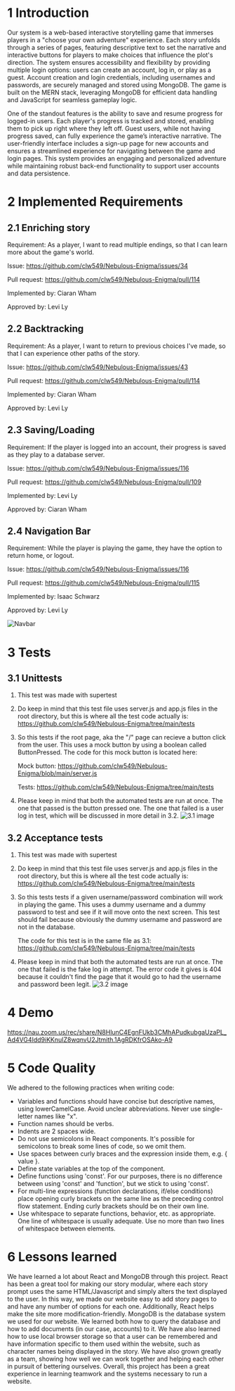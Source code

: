 # 1 Introduction
Our system is a web-based interactive storytelling game that immerses players in a "choose your own adventure" experience. Each story unfolds through a series of pages, featuring 
descriptive text to set the narrative and interactive buttons for players to make choices that influence the plot's direction. The system ensures accessibility and flexibility by 
providing multiple login options: users can create an account, log in, or play as a guest. Account creation and login credentials, including usernames and passwords, are securely managed 
and stored using MongoDB. The game is built on the MERN stack, leveraging MongoDB for efficient data handling and JavaScript for seamless gameplay logic.

One of the standout features is the ability to save and resume progress for logged-in users. Each player's progress is tracked and stored, enabling them to pick up right where they left 
off. Guest users, while not having progress saved, can fully experience the game’s interactive narrative. The user-friendly interface includes a sign-up page for new accounts and ensures 
a streamlined experience for navigating between the game and login pages. This system provides an engaging and personalized adventure while maintaining robust back-end functionality to 
support user accounts and data persistence.


# 2 Implemented Requirements

## 2.1 Enriching story
Requirement: As a player, I want to read multiple endings, so that I can learn more about the game's world.

Issue: https://github.com/clw549/Nebulous-Enigma/issues/34

Pull request: https://github.com/clw549/Nebulous-Enigma/pull/114

Implemented by: Ciaran Wham

Approved by: Levi Ly

## 2.2 Backtracking
Requirement: As a player, I want to return to previous choices I've made, so that I can experience other paths of the story.

Issue: https://github.com/clw549/Nebulous-Enigma/issues/43

Pull request: https://github.com/clw549/Nebulous-Enigma/pull/114

Implemented by: Ciaran Wham

Approved by: Levi Ly

## 2.3 Saving/Loading
Requirement: If the player is logged into an account, their progress is saved as they play to a database server.

Issue: https://github.com/clw549/Nebulous-Enigma/issues/116

Pull request: https://github.com/clw549/Nebulous-Enigma/pull/109

Implemented by: Levi Ly

Approved by: Ciaran Wham

## 2.4 Navigation Bar
Requirement: While the player is playing the game, they have the option to return home, or logout.

Issue: https://github.com/clw549/Nebulous-Enigma/issues/116

Pull request: https://github.com/clw549/Nebulous-Enigma/pull/115

Implemented by: Isaac Schwarz

Approved by: Levi Ly

![Navbar](https://i.ibb.co/zscXjNT/Screenshot-2024-11-23-at-9-31-11-PM.png)

# 3 Tests
## 3.1 Unittests
1. This test was made with supertest
2. Do keep in mind that this test file uses server.js and app.js files in the root directory, but this is where all the test code actually is:
   https://github.com/clw549/Nebulous-Enigma/tree/main/tests
3. So this tests if the root page, aka the "/" page can recieve a button click from the user. This uses a mock button by using a boolean called ButtonPressed.
   The code for this mock button is located here:

   Mock button: https://github.com/clw549/Nebulous-Enigma/blob/main/server.js

   Tests: https://github.com/clw549/Nebulous-Enigma/tree/main/tests

4. Please keep in mind that both the automated tests are run at once. The one that passed is the button pressed one.
   The one that failed is a user log in test, which will be discussed in more detail in 3.2.
   ![3.1 image](https://i.ibb.co/xmx5gW5/Screenshot-2024-11-23-162547.png)

## 3.2 Acceptance tests
1. This test was made with supertest
2. Do keep in mind that this test file uses server.js and app.js files in the root directory, but this is where all the test code actually is:
   https://github.com/clw549/Nebulous-Enigma/tree/main/tests
3. So this tests tests if a given username/password combination will work in playing the game.
   This uses a dummy username and a dummy password to test and see if it will move onto the next screen.
   This test should fail because obviously the dummy username and password are not in the database.

   The code for this test is in the same file as 3.1: https://github.com/clw549/Nebulous-Enigma/tree/main/tests

4. Please keep in mind that both the automated tests are run at once. The one that failed is the fake log in attempt.
   The error code it gives is 404 because it couldn't find the page that it would go to had the username and password been legit.
   ![3.2 image](https://i.ibb.co/xmx5gW5/Screenshot-2024-11-23-162547.png)


# 4 Demo
https://nau.zoom.us/rec/share/N8HlunC4EgnFUkb3CMhAPudkubgaUzaPL_Ad4VG4Idd9iKKnuIZ8wqnvU2Jtmith.1AgRDKfrOSAko-A9

# 5 Code Quality
We adhered to the following practices when writing code:
- Variables and functions should have concise but descriptive names, using lowerCamelCase. Avoid unclear abbreviations. Never use single-letter names like "x".
- Function names should be verbs.
- Indents are 2 spaces wide.
- Do not use semicolons in React components. It's possible for semicolons to break some lines of code, so we omit them.
- Use spaces between curly braces and the expression inside them, e.g. { value }.
- Define state variables at the top of the component.
- Define functions using 'const'. For our purposes, there is no difference between using 'const' and 'function', but we stick to using 'const'.
- For multi-line expressions (function declarations, if/else conditions) place opening curly brackets on the same line as the preceding control flow statement. Ending curly brackets should be on their own line.
- Use whitespace to separate functions, behavior, etc. as appropriate. One line of whitespace is usually adequate. Use no more than two lines of whitespace between elements.

# 6 Lessons learned
We have learned a lot about React and MongoDB through this project. React has been a great tool for making our story modular, where each story prompt uses the same HTML/Javascript and simply alters the text displayed to the user. In this way, we made our website easy to add story pages to and have any number of options for each one. Additionally, React helps make the site more modification-friendly. MongoDB is the database system we used for our website. We learned both how to query the database and how to add documents (in our case, accounts) to it. We have also learned how to use local browser storage so that a user can be remembered and have information specific to them used within the website, such as character names being displayed in the story. We have also grown greatly as a team, showing how well we can work together and helping each other in pursuit of bettering ourselves. Overall, this project has been a great experience in learning teamwork and the systems necessary to run a website.
